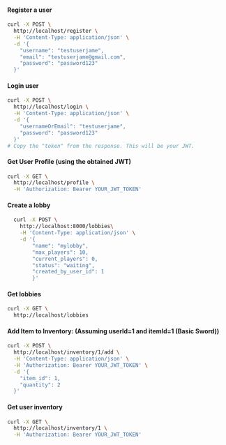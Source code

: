 #### Register a user
```sh
curl -X POST \
  http://localhost/register \
  -H 'Content-Type: application/json' \
  -d '{
    "username": "testuserjame",
    "email": "testuserjame@gmail.com",
    "password": "password123"
  }'
```
#### Login user
```sh
curl -X POST \
  http://localhost/login \
  -H 'Content-Type: application/json' \
  -d '{
    "usernameOrEmail": "testuserjame",
    "password": "password123"
  }'
# Copy the "token" from the response. This will be your JWT.
```
#### Get User Profile (using the obtained JWT)
```sh
curl -X GET \
  http://localhost/profile \
  -H 'Authorization: Bearer YOUR_JWT_TOKEN'
```
#### Create a lobby
```sh
  curl -X POST \
    http://localhost:8000/lobbies\
    -H 'Content-Type: application/json' \
    -d '{
        "name": "mylobby",
        "max_players": 10,
        "current_players": 0,
        "status": "waiting",
        "created_by_user_id": 1
        }'
```

#### Get lobbies
```sh
curl -X GET \
  http://localhost/lobbies
```
#### Add Item to Inventory: (Assuming userId=1 and itemId=1 (Basic Sword))
```sh
curl -X POST \
  http://localhost/inventory/1/add \
  -H 'Content-Type: application/json' \
  -H 'Authorization: Bearer YOUR_JWT_TOKEN' \
  -d '{
    "item_id": 1,
    "quantity": 2
  }'
```
#### Get user inventory
```sh
curl -X GET \
  http://localhost/inventory/1 \
  -H 'Authorization: Bearer YOUR_JWT_TOKEN'
```